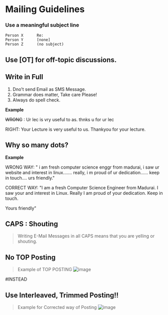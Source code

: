 # Mailing Guidelines


### Use a meaningful subject line

```
Person X      Re:
Person Y      [none]
Person Z      (no subject)
```

## Use [OT] for off-topic discussions.

## Write in Full 
1. Dno't send Email as SMS Message.
2. Grammar does matter, Take care Please!
3. Always do spell check.

**Example**

~~WRONG~~ : Ur lec is vry useful to as. thnks u for ur lec

RIGHT: Your Lecture is very useful to us. Thankyou for your lecture.

## Why so many dots?

**Example**

WRONG WAY: 
" i am fresh computer science enggr from madurai, i saw ur website and interest in linux.......
really, i m proud of ur dedication......
keep in touch....
urs friendly."

CORRECT WAY: 
"I am a fresh Computer Science Engineer from Madurai. I saw your and interest in Linux. Really I am proud of your dedication. Keep in touch.

Yours friendly"

## CAPS : Shouting
> Writing E-Mail Messages in all CAPS means that you are yelling or shouting.

## No TOP Posting
> Example of TOP POSTING
> ![image](https://user-images.githubusercontent.com/75418380/218329831-be9cbbe6-0307-4e3e-a83a-0c85d2aedf0d.png)

#INSTEAD

## Use Interleaved, Trimmed Posting!!
> Example for Corrected way of Posting
> ![image](https://user-images.githubusercontent.com/75418380/218330015-c076b80e-263e-4401-90b8-30ee2e58a72d.png)




